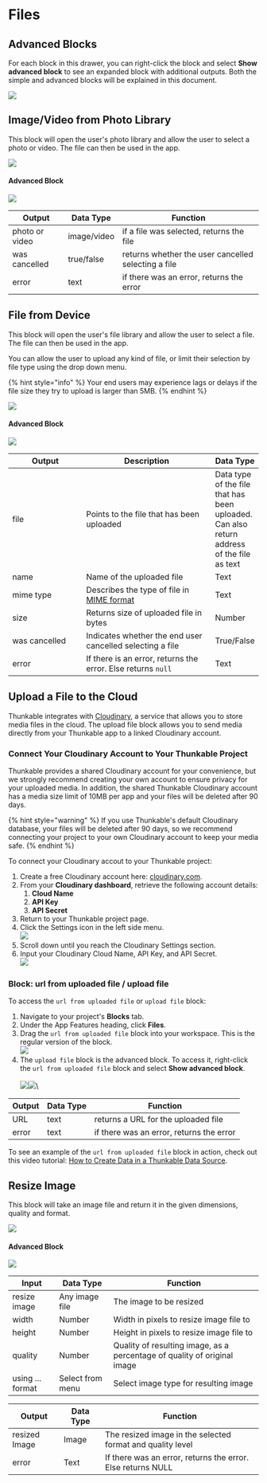 # Files

## Advanced Blocks

For each block in this drawer, you can right-click the block and select **Show advanced block** to see an expanded block with additional outputs. Both the simple and advanced blocks will be explained in this document.

![](.gitbook/assets/phsav.png)

## Image/Video from Photo Library

This block will open the user's photo library and allow the user to select a photo or video. The file can then be used in the app.

![](<.gitbook/assets/photo video from lib.png>)

#### Advanced Block

![](.gitbook/assets/pvfladv.png)

| Output         | Data Type   | Function                                            |
| -------------- | ----------- | --------------------------------------------------- |
| photo or video | image/video | if a file was selected, returns the file            |
| was cancelled  | true/false  | returns whether the user cancelled selecting a file |
| error          | text        | if there was an error, returns the error            |

## File from Device

This block will open the user's file library and allow the user to select a file. The file can then be used in the app.

You can allow the user to upload any kind of file, or limit their selection by file type using the drop down menu.

{% hint style="info" %}
Your end users may experience lags or delays if the file size they try to upload is larger than 5MB.
{% endhint %}

![](.gitbook/assets/Untitled.png)

#### Advanced Block

![](<.gitbook/assets/file exp.png>)

<table><thead><tr><th width="150">Output</th><th width="287.76404494382024">Description</th><th>Data Type</th></tr></thead><tbody><tr><td>file</td><td>Points to the file that has been uploaded</td><td>Data type of the file that has been uploaded.<br>Can also return address of the file as text</td></tr><tr><td>name</td><td>Name of the uploaded file</td><td>Text</td></tr><tr><td>mime type</td><td>Describes the type of file in <a href="https://developer.mozilla.org/en-US/docs/Web/HTTP/Basics_of_HTTP/MIME_types">MIME format</a></td><td>Text</td></tr><tr><td>size</td><td>Returns size of uploaded file in bytes</td><td>Number</td></tr><tr><td>was cancelled</td><td>Indicates whether the end user cancelled selecting a file</td><td>True/False</td></tr><tr><td>error</td><td>If there is an error, returns the error. Else returns <code>null</code></td><td>Text</td></tr></tbody></table>

## Upload a File to the Cloud

Thunkable integrates with [Cloudinary](https://cloudinary.com/), a service that allows you to store media files in the cloud. The upload file block allows you to send media directly from your Thunkable app to a linked Cloudinary account.

### Connect Your Cloudinary Account to Your Thunkable Project

Thunkable provides a shared Cloudinary account for your convenience, but we strongly recommend creating your own account to ensure privacy for your uploaded media. In addition, the shared Thunkable Cloudinary account has a media size limit of 10MB per app and your files will be deleted after 90 days.

{% hint style="warning" %}
If you use Thunkable's default Cloudinary database, your files will be deleted after 90 days, so we recommend connecting your project to your own Cloudinary account to keep your media safe.&#x20;
{% endhint %}

To connect your Cloudinary accout to your Thunkable project:

1. Create a free Cloudinary account here: [cloudinary.com](https://cloudinary.com/).
2. From your **Cloudinary dashboard**, retrieve the following account details:&#x20;
   1. **Cloud Name**
   2. **API Key**
   3. **API Secret**
3. Return to your Thunkable project page.
4. Click the Settings icon in the left side menu.\
   ![](<.gitbook/assets/Settings icon w arrow callout.png>)
5. Scroll down until you reach the Cloudinary Settings section.
6. Input your Cloudinary Cloud Name, API Key, and API Secret.\
   ![](<.gitbook/assets/Settings  Cloudinary Settings.png>)

### Block: url from uploaded file / upload file

To access the `url from uploaded file` or `upload file` block:

1. Navigate to your project's **Blocks** tab.
2. Under the App Features heading, click **Files**.&#x20;
3. Drag the `url from uploaded file` block into your workspace. This is the regular version of the block.\
   ![](<.gitbook/assets/url from uploaded file block.png>)
4. The `upload file` block is the advanced block. To access it, right-click the `url from uploaded file` block and select **Show advanced block**.\
   \
   ![](<.gitbook/assets/url from uploaded file block  right click menu  advanced block.png>)![](<.gitbook/assets/upload file block v2.png>)\


| Output | Data Type | Function                                 |
| ------ | --------- | ---------------------------------------- |
| URL    | text      | returns a URL for the uploaded file      |
| error  | text      | if there was an error, returns the error |

To see an example of the `url from uploaded file` block in action, check out this video tutorial: [How to Create Data in a Thunkable Data Source](https://youtu.be/mxyjQRv4aDg?t=295).

## Resize Image

This block will take an image file and return it in the given dimensions, quality and format.

![](<.gitbook/assets/Screen Shot 2021-11-02 at 3.33.23 PM.png>)

#### Advanced Block

![](.gitbook/assets/advanced.png)

| Input            | Data Type        | Function                                                                 |
| ---------------- | ---------------- | ------------------------------------------------------------------------ |
| resize image     | Any image file   | The image to be resized                                                  |
| width            | Number           | Width in pixels to resize image file to                                  |
| height           | Number           | Height in pixels to resize image file to                                 |
| quality          | Number           | Quality of resulting image, as a percentage of quality of original image |
| using ... format | Select from menu | Select image type for resulting image                                    |

| Output        | Data Type | Function                                                    |
| ------------- | --------- | ----------------------------------------------------------- |
| resized Image | Image     | The resized image in the selected format and quality level  |
| error         | Text      | If there was an error, returns the error. Else returns NULL |

